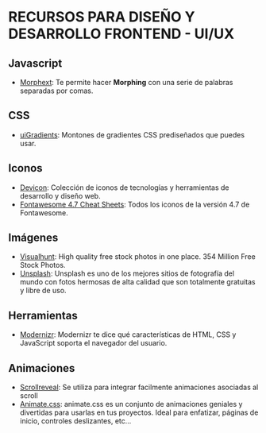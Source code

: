# RECURSOS PARA DISEÑO Y DESARROLLO FRONTEND - UI/UX

## Javascript
- [Morphext](http://morphext.fyianlai.com/): Te permite hacer **Morphing** con una serie de palabras separadas por comas.

## CSS
- [uiGradients](https://uigradients.com): Montones de gradientes CSS prediseñados que puedes usar.

## Iconos
- [Devicon](http://konpa.github.io/devicon/): Colección de iconos de tecnologías y herramientas de desarrollo y diseño web.
- [Fontawesome 4.7 Cheat Sheets](https://fontawesome.bootstrapcheatsheets.com/): Todos los iconos de la versión 4.7 de Fontawesome.

## Imágenes
- [Visualhunt](https://visualhunt.com/): High quality free stock photos in one place. 354 Million Free Stock Photos.
- [Unsplash](https://unsplash.com/): Unsplash es uno de los mejores sitios de fotografía del mundo con fotos hermosas de alta calidad que son totalmente gratuitas y libre de uso.

## Herramientas
- [Modernizr](https://modernizr.com/): Modernizr te dice qué características de HTML, CSS y JavaScript soporta el navegador del usuario.

## Animaciones
- [Scrollreveal](https://github.com/jlmakes/scrollreveal): Se utiliza para integrar facilmente animaciones asociadas al scroll
- [Animate.css](https://daneden.github.io/animate.css/): animate.css es un conjunto de animaciones geniales y divertidas para usarlas en tus proyectos. Ideal para enfatizar, páginas de inicio, controles deslizantes, etc...
